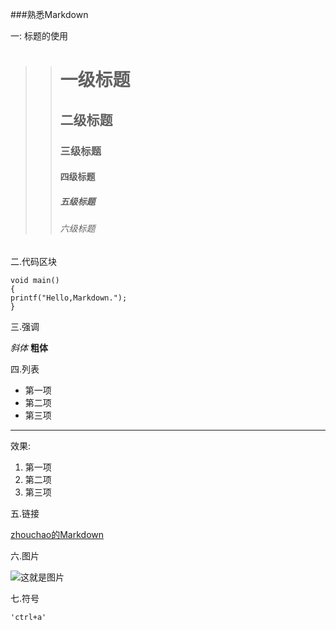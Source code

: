 ###熟悉Markdown

一: 标题的使用

>># 一级标题
>>## 二级标题
>>### 三级标题
>>#### 四级标题
>>##### 五级标题
>>###### 六级标题

二.代码区块

	void main()	
	{	
	printf("Hello,Markdown.");
	}

三.强调

*斜体*  **粗体**

四.列表

- 第一项
- 第二项
- 第三项

***
效果:

1. 第一项
2. 第二项
3. 第三项

五.链接

[zhouchao的Markdown](http://www.google.com)

六.图片

![这就是图片](http://ww1.sinaimg.cn/large/68f4ec25jw1evbq8u984bj2098098gmh.jpg)

七.符号

	'ctrl+a'

